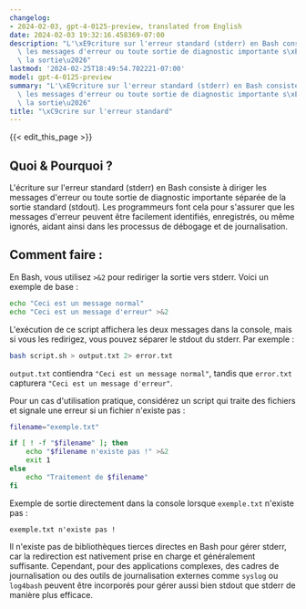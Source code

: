 ```yaml
---
changelog:
- 2024-02-03, gpt-4-0125-preview, translated from English
date: 2024-02-03 19:32:16.458369-07:00
description: "L'\xE9criture sur l'erreur standard (stderr) en Bash consiste \xE0 diriger\
  \ les messages d'erreur ou toute sortie de diagnostic importante s\xE9par\xE9e de\
  \ la sortie\u2026"
lastmod: '2024-02-25T18:49:54.702221-07:00'
model: gpt-4-0125-preview
summary: "L'\xE9criture sur l'erreur standard (stderr) en Bash consiste \xE0 diriger\
  \ les messages d'erreur ou toute sortie de diagnostic importante s\xE9par\xE9e de\
  \ la sortie\u2026"
title: "\xC9crire sur l'erreur standard"
---
```


{{< edit_this_page >}}

## Quoi & Pourquoi ?
L'écriture sur l'erreur standard (stderr) en Bash consiste à diriger les messages d'erreur ou toute sortie de diagnostic importante séparée de la sortie standard (stdout). Les programmeurs font cela pour s'assurer que les messages d'erreur peuvent être facilement identifiés, enregistrés, ou même ignorés, aidant ainsi dans les processus de débogage et de journalisation.

## Comment faire :
En Bash, vous utilisez `>&2` pour rediriger la sortie vers stderr. Voici un exemple de base :

```bash
echo "Ceci est un message normal"
echo "Ceci est un message d'erreur" >&2
```

L'exécution de ce script affichera les deux messages dans la console, mais si vous les redirigez, vous pouvez séparer le stdout du stderr. Par exemple :

```bash
bash script.sh > output.txt 2> error.txt
```

`output.txt` contiendra `"Ceci est un message normal"`, tandis que `error.txt` capturera `"Ceci est un message d'erreur"`.

Pour un cas d'utilisation pratique, considérez un script qui traite des fichiers et signale une erreur si un fichier n'existe pas :

```bash
filename="exemple.txt"

if [ ! -f "$filename" ]; then
    echo "$filename n'existe pas !" >&2
    exit 1
else
    echo "Traitement de $filename"
fi
```

Exemple de sortie directement dans la console lorsque `exemple.txt` n'existe pas :

```
exemple.txt n'existe pas !
```

Il n'existe pas de bibliothèques tierces directes en Bash pour gérer stderr, car la redirection est nativement prise en charge et généralement suffisante. Cependant, pour des applications complexes, des cadres de journalisation ou des outils de journalisation externes comme `syslog` ou `log4bash` peuvent être incorporés pour gérer aussi bien stdout que stderr de manière plus efficace.
